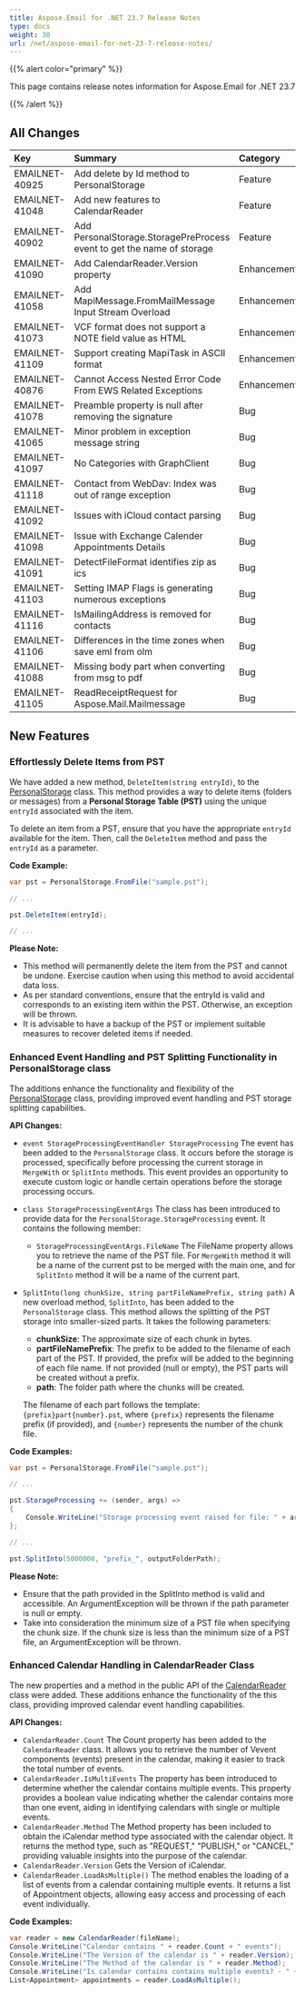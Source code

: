 ```yaml
---
title: Aspose.Email for .NET 23.7 Release Notes
type: docs
weight: 30
url: /net/aspose-email-for-net-23-7-release-notes/
---
```


{{% alert color="primary" %}}

This page contains release notes information for Aspose.Email for .NET 23.7

{{% /alert %}}

## **All Changes**

|**Key**|**Summary**|**Category**|
| :- | :- | :- |
|EMAILNET-40925|Add delete by Id method to PersonalStorage|Feature|
|EMAILNET-41048|Add new features to CalendarReader|Feature|
|EMAILNET-40902|Add PersonalStorage.StoragePreProcess event to get the name of storage|Feature|
|EMAILNET-41090|Add CalendarReader.Version property|Enhancement|
|EMAILNET-41058|Add MapiMessage.FromMailMessage Input Stream Overload|Enhancement|
|EMAILNET-41073|VCF format does not support a NOTE field value as HTML|Enhancement|
|EMAILNET-41109|Support creating MapiTask in ASCII format|Enhancement|
|EMAILNET-40876|Cannot Access Nested Error Code From EWS Related Exceptions|Enhancement|
|EMAILNET-41078|Preamble property is null after removing the signature|Bug|
|EMAILNET-41065|Minor problem in exception message string|Bug|
|EMAILNET-41097|No Categories with GraphClient|Bug|
|EMAILNET-41118|Contact from WebDav: Index was out of range exception|Bug|
|EMAILNET-41092|Issues with iCloud contact parsing|Bug|
|EMAILNET-41098|Issue with Exchange Calender Appointments Details|Bug|
|EMAILNET-41091|DetectFileFormat identifies zip as ics|Bug|
|EMAILNET-41103|Setting IMAP Flags is generating numerous exceptions|Bug|
|EMAILNET-41116|IsMailingAddress is removed for contacts|Bug|
|EMAILNET-41106|Differences in the time zones when save eml from olm|Bug|
|EMAILNET-41088|Missing body part when converting from msg to pdf|Bug|
|EMAILNET-41105|ReadReceiptRequest for Aspose.Mail.Mailmessage|Bug|

## **New Features**

### **Effortlessly Delete Items from PST**

We have added a new method, `DeleteItem(string entryId)`, to the [PersonalStorage](https://reference.aspose.com/email/net/aspose.email.storage.pst/personalstorage/) class. This method provides a way to delete items (folders or messages) from a **Personal Storage Table (PST)** using the unique `entryId` associated with the item.

To delete an item from a PST, ensure that you have the appropriate `entryId` available for the item. Then, call the `DeleteItem` method and pass the `entryId` as a parameter.

**Code Example:**

```cs
var pst = PersonalStorage.FromFile("sample.pst");

// ...

pst.DeleteItem(entryId);

// ...
```

**Please Note:**

- This method will permanently delete the item from the PST and cannot be undone. Exercise caution when using this method to avoid accidental data loss.
- As per standard conventions, ensure that the entryId is valid and corresponds to an existing item within the PST. Otherwise, an exception will be thrown.
- It is advisable to have a backup of the PST or implement suitable measures to recover deleted items if needed.

### **Enhanced Event Handling and PST Splitting Functionality in PersonalStorage class**

The additions enhance the functionality and flexibility of the [PersonalStorage](https://reference.aspose.com/email/net/aspose.email.storage.pst/personalstorage/) class, providing improved event handling and PST storage splitting capabilities.

**API Changes:**

- `event StorageProcessingEventHandler StorageProcessing`
  The event has been added to the `PersonalStorage` class. It occurs before the storage is processed, specifically before processing the current storage in `MergeWith` or `SplitInto` methods. This event provides an opportunity to execute custom logic or handle certain operations before the storage processing occurs.
- `class StorageProcessingEventArgs`
  The class has been introduced to provide data for the `PersonalStorage.StorageProcessing` event. It contains the following member:
  - `StorageProcessingEventArgs.FileName`
    The FileName property allows you to retrieve the name of the PST file. For `MergeWith` method it will be a name of the current pst to be merged with the main one, and for `SplitInto` method it will be a name of the current part.
- `SplitInto(long chunkSize, string partFileNamePrefix, string path)`
  A new overload method, `SplitInto`, has been added to the `PersonalStorage` class. This method allows the splitting of the PST storage into smaller-sized parts. It takes the following parameters:
  - **chunkSize**: The approximate size of each chunk in bytes.
  - **partFileNamePrefix**: The prefix to be added to the filename of each part of the PST. If provided, the prefix will be added to the beginning of each file name. If not provided (null or empty), the PST parts will be created without a prefix.
  - **path**: The folder path where the chunks will be created.

  The filename of each part follows the template: `{prefix}part{number}.pst`, where `{prefix}` represents the filename prefix (if provided), and `{number}` represents the number of the chunk file.

**Code Examples:**

```cs
var pst = PersonalStorage.FromFile("sample.pst");

// ...

pst.StorageProcessing += (sender, args) =>
{
    Console.WriteLine("Storage processing event raised for file: " + args.FileName);
};

// ...

pst.SplitInto(5000000, "prefix_", outputFolderPath);
```

**Please Note:**

- Ensure that the path provided in the SplitInto method is valid and accessible. An ArgumentException will be thrown if the path parameter is null or empty.
- Take into consideration the minimum size of a PST file when specifying the chunk size. If the chunk size is less than the minimum size of a PST file, an ArgumentException will be thrown.

### **Enhanced Calendar Handling in CalendarReader Class**

The new properties and a method in the public API of the [CalendarReader](https://reference.aspose.com/email/net/aspose.email.calendar/calendarreader/) class were added. These additions enhance the functionality of the this class, providing improved calendar event handling capabilities.

**API Changes:**

- `CalendarReader.Count`
  The Count property has been added to the `CalendarReader` class. It allows you to retrieve the number of Vevent components (events) present in the calendar, making it easier to track the total number of events.
- `CalendarReader.IsMultiEvents`
  The property has been introduced to determine whether the calendar contains multiple events. This property provides a boolean value indicating whether the calendar contains more than one event, aiding in identifying calendars with single or multiple events.
- `CalendarReader.Method`
  The Method property has been included to obtain the iCalendar method type associated with the calendar object. It returns the method type, such as "REQUEST," "PUBLISH," or "CANCEL," providing valuable insights into the purpose of the calendar.
- `CalendarReader.Version`
  Gets the Version of iCalendar.
- `CalendarReader.LoadAsMultiple()`
  The method enables the loading of a list of events from a calendar containing multiple events. It returns a list of Appointment objects, allowing easy access and processing of each event individually.

**Code Examples:**

```cs
var reader = new CalendarReader(fileName);
Console.WriteLine("Calendar contains " + reader.Count + " events");
Console.WriteLine("The Version of the calendar is " + reader.Version);
Console.WriteLine("The Method of the calendar is " + reader.Method);
Console.WriteLine("Is calendar contains contains multiple events? - " + reader.IsMultiEvents);
List<Appointment> appointments = reader.LoadAsMultiple();
```
